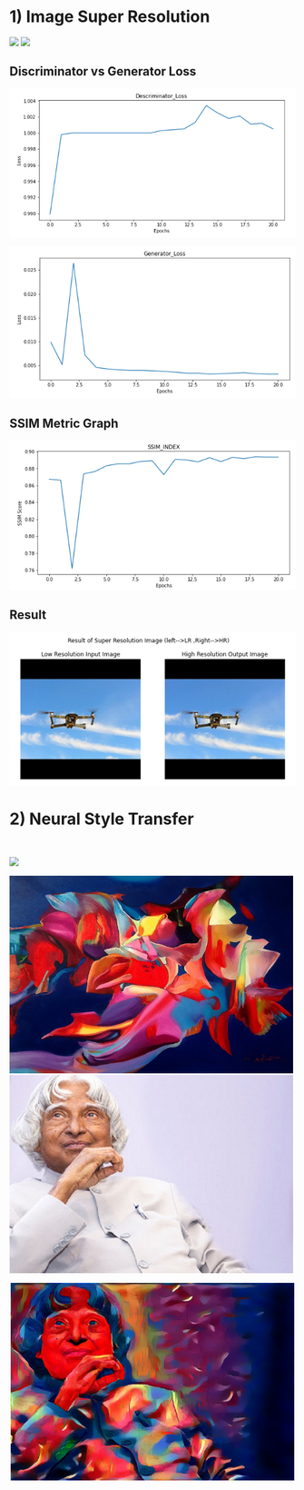# 1) Image Super Resolution

[![](https://img.shields.io/badge/Website-green.svg)](http://svgs-eva4.s3-website.ap-south-1.amazonaws.com/srgan.html)
 [![](https://colab.research.google.com/assets/colab-badge.svg)](https://github.com/SVGS-EVA4/Phase2/blob/master/S8-Image_Super-Resolution_and_Neural_Style_Transfer/Image_SuperResolution/SRGAN.ipynb)

## Discriminator vs Generator Loss

![](https://raw.githubusercontent.com/SVGS-EVA4/Phase2/master/S8-Image_Super-Resolution_and_Neural_Style_Transfer/Image_SuperResolution/asset/discriminator_loss_graph.PNG)

![](https://raw.githubusercontent.com/SVGS-EVA4/Phase2/master/S8-Image_Super-Resolution_and_Neural_Style_Transfer/Image_SuperResolution/asset/gen_loss_graph.PNG)

## SSIM Metric Graph


![](https://raw.githubusercontent.com/SVGS-EVA4/Phase2/master/S8-Image_Super-Resolution_and_Neural_Style_Transfer/Image_SuperResolution/asset/ssim_index_graph.PNG)

## Result


![](https://raw.githubusercontent.com/SVGS-EVA4/Phase2/master/S8-Image_Super-Resolution_and_Neural_Style_Transfer/Image_SuperResolution/asset/res.PNG)


# 2) Neural Style Transfer
<br/>

 [![](https://colab.research.google.com/assets/colab-badge.svg)](https://github.com/SVGS-EVA4/Phase2/blob/master/S8-Image_Super-Resolution_and_Neural_Style_Transfer/Neural_Style_Transfer/neural_style_transfer.ipynb)


<img src = "https://raw.githubusercontent.com/SVGS-EVA4/Phase2/master/S8-Image_Super-Resolution_and_Neural_Style_Transfer/Neural_Style_Transfer/asset/style.jpg" alt = 'style_image' width = '500'/> <img src = "https://raw.githubusercontent.com/SVGS-EVA4/Phase2/master/S8-Image_Super-Resolution_and_Neural_Style_Transfer/Neural_Style_Transfer/asset/content.jpg" alt = "content_image" width = '500'/>


<p align = 'center'><img src = "https://raw.githubusercontent.com/SVGS-EVA4/Phase2/master/S8-Image_Super-Resolution_and_Neural_Style_Transfer/Neural_Style_Transfer/asset/style_transfer.png" alt = "content_image" width = '500'/></p>



